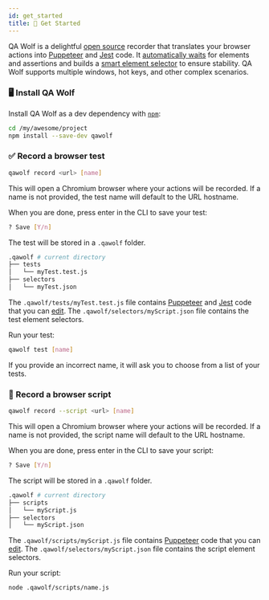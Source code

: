 ```yaml
---
id: get_started
title: 🏁 Get Started
---
```


QA Wolf is a delightful [open source](https://github.com/qawolf/qawolf) recorder that translates your browser actions into [Puppeteer](https://github.com/puppeteer/puppeteer) and [Jest](https://jestjs.io/) code. It [automatically waits](how_it_works#automatic-waiting) for elements and assertions and builds a [smart element selector](how_it_works#element-selectors) to ensure stability. QA Wolf supports multiple windows, hot keys, and other complex scenarios.

### 🖥️ Install QA Wolf

Install QA Wolf as a dev dependency with [`npm`](https://www.npmjs.com):

```bash
cd /my/awesome/project
npm install --save-dev qawolf
```

### ✅ Record a browser test

```bash
qawolf record <url> [name]
```

This will open a Chromium browser where your actions will be recorded. If a name is not provided, the test name will default to the URL hostname.

When you are done, press enter in the CLI to save your test:

```bash
? Save [Y/n]
```

The test will be stored in a `.qawolf` folder.

```bash
.qawolf # current directory
├── tests
│   └── myTest.test.js
├── selectors
│   └── myTest.json
```

The `.qawolf/tests/myTest.test.js` file contains [Puppeteer](https://pptr.dev/) and [Jest](https://jestjs.io) code that you can [edit](edit_your_code). The `.qawolf/selectors/myScript.json` file contains the test element selectors.

Run your test:

```bash
qawolf test [name]
```

If you provide an incorrect name, it will ask you to choose from a list of your tests.

### 🤖 Record a browser script

```bash
qawolf record --script <url> [name]
```

This will open a Chromium browser where your actions will be recorded. If a name is not provided, the script name will default to the URL hostname.

When you are done, press enter in the CLI to save your script:

```bash
? Save [Y/n]
```

The script will be stored in a `.qawolf` folder.

```bash
.qawolf # current directory
├── scripts
│   └── myScript.js
├── selectors
│   └── myScript.json
```

The `.qawolf/scripts/myScript.js` file contains [Puppeteer](https://pptr.dev/) code that you can [edit](edit_your_code). The `.qawolf/selectors/myScript.json` file contains the script element selectors.

Run your script:

```bash
node .qawolf/scripts/name.js
```
